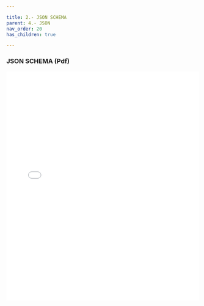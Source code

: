 ```yaml
---

title: 2.- JSON SCHEMA
parent: 4.- JSON
nav_order: 20
has_children: true

---
```





### JSON SCHEMA (Pdf)

<iframe src="JSONSchema.pdf" width="100%" height="600px" style="border: none;"></iframe>
